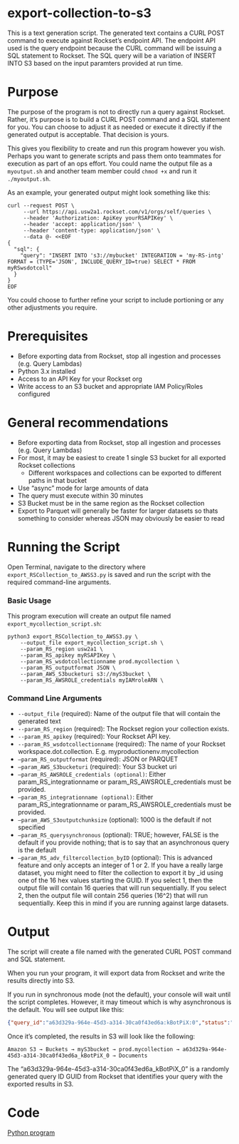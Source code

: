 # export-collection-to-s3
This is a text generation script. The generated text contains a CURL POST command to execute against Rockset’s endpoint API. The endpoint API used is the query endpoint because the CURL command will be issuing a SQL statement to Rockset. The SQL query will be a variation of INSERT INTO S3 based on the input paramters provided at run time.

# Purpose

The purpose of the program is not to directly run a query against Rockset. Rather, it’s purpose is to build a CURL POST command and a SQL statement for you. You can choose to adjust it as needed or execute it directly if the generated output is acceptable. That decision is yours.

This gives you flexibility to create and run this program however you wish. Perhaps you want to generate scripts and pass them onto teammates for execution as part of an ops effort. You could name the output file as a `myoutput.sh` and another team member could `chmod +x` and run it `./myoutput.sh`.

As an example, your generated output might look something like this:
```shell
curl --request POST \
     --url https://api.usw2a1.rockset.com/v1/orgs/self/queries \
     --header 'Authorization: ApiKey yourRSAPIKey' \
     --header 'accept: application/json' \
     --header 'content-type: application/json' \
     --data @- <<EOF
{
  "sql": {
    "query": "INSERT INTO 's3://mybucket' INTEGRATION = 'my-RS-intg' FORMAT = (TYPE='JSON', INCLUDE_QUERY_ID=true) SELECT * FROM myRSwsdotcoll"
  }
}
EOF
```
You could choose to further refine your script to include portioning or any other adjustments you require.

# Prerequisites

- Before exporting data from Rockset, stop all ingestion and processes (e.g. Query Lambdas)
- Python 3.x installed
- Access to an API Key for your Rockset org
- Write access to an S3 bucket and appropriate IAM Policy/Roles configured

# General recommendations

- Before exporting data from Rockset, stop all ingestion and processes (e.g. Query Lambdas)
- For most, it may be easiest to create 1 single S3 bucket for all exported Rockset collections
    - Different workspaces and collections can be exported to different paths in that bucket
- Use “async” mode for large amounts of data
- The query must execute within 30 minutes
- S3 Bucket must be in the same region as the Rockset collection
- Export to Parquet will generally be faster for larger datasets so thats something to consider whereas JSON may obviously be easier to read

# Running the Script

Open Terminal, navigate to the directory where `export_RSCollection_to_AWSS3.py` is saved and run the script with the required command-line arguments.

### Basic Usage

This program execution will create an output file named `export_mycollection_script.sh`:
```shell
python3 export_RSCollection_to_AWSS3.py \
    --output_file export_mycollection_script.sh \
    --param_RS_region usw2a1 \
    --param_RS_apikey myRSAPIKey \
    --param_RS_wsdotcollectionname prod.mycollection \
    --param_RS_outputformat JSON \
    --param_AWS_S3bucketuri s3://myS3bucket \
    --param_RS_AWSROLE_credentials myIAMroleARN \
```

### Command Line Arguments

- `--output_file` (required): Name of the output file that will contain the generated text
- `--param_RS_region` (required): The Rockset region your collection exists.
- `--param_RS_apikey` (required): Your Rockset API key.
- `--param_RS_wsdotcollectionname` (required): The name of your Rockset workspace.dot.collection. E.g. myproductionenv.mycollection
- `—param_RS_outputformat` (required): JSON or PARQUET
- `—param_AWS_S3bucketuri` (required): Your S3 bucket uri
- `—param_RS_AWSROLE_credentials (optional)`: Either param_RS_integrationname or param_RS_AWSROLE_credentials must be provided.
- `—param_RS_integrationname (optional)`: Either param_RS_integrationname or param_RS_AWSROLE_credentials must be provided.
- `—param_AWS_S3outputchunksize` (optional): 1000 is the default if not specified
- `—param_RS_querysynchronous` (optional): TRUE; however, FALSE is the default if you provide nothing; that is to say that an asynchronous query is the default
- `—param_RS_adv_filtercollection_byID` (optional): This is advanced feature and only accepts an integer of 1 or 2. If you have a really large dataset, you might need to filter the collection to export it by _id using one of the 16 hex values starting the GUID. If you select 1, then the output file will contain 16 queries that will run sequentially. If you select 2, then the output file will contain 256 queries (16^2) that will run sequentially. Keep this in mind if you are running against large datasets.

# Output

The script will create a file named with the generated CURL POST command and SQL statement.

When you run your program, it will export data from Rockset and write the results directly into S3.

If you run in synchronous mode (not the default), your console will wait until the script completes. However, it may timeout which is why asynchronous is the default. You will see output like this:
```JSON
{"query_id":"a63d329a-964e-45d3-a314-30ca0f43ed6a:kBotPiX:0","status":"QUEUED","stats":{"elapsed_time_ms":9,"throttled_time_micros":9000}}
```

Once it’s completed, the results in S3 will look like the following:

`Amazon S3 → Buckets → myS3bucket → prod.mycollection → a63d329a-964e-45d3-a314-30ca0f43ed6a_kBotPiX_0 → Documents`

The “a63d329a-964e-45d3-a314-30ca0f43ed6a_kBotPiX_0” is a randomly generated query ID GUID from Rockset that identifies your query with the exported results in S3.

# Code

[Python program](export_RSCollection_to_AWSS3.py)
